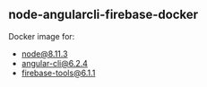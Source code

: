 node-angularcli-firebase-docker
-------------------------------

Docker image for:
- node@8.11.3
- angular-cli@6.2.4
- firebase-tools@6.1.1

